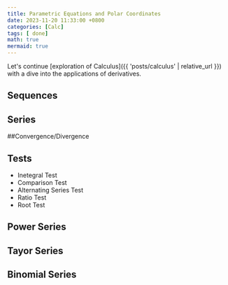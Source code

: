 ```yaml
---
title: Parametric Equations and Polar Coordinates
date: 2023-11-20 11:33:00 +0800
categories: [Calc]
tags: [ done]
math: true
mermaid: true 
---
```


Let's continue [exploration of Calculus]({{ 'posts/calculus' | relative_url }}) with a dive into the applications of derivatives.

## Sequences

## Series

##Convergence/Divergence

## Tests
- Inetegral Test
- Comparison Test
- Alternating Series Test
- Ratio Test
- Root Test

## Power Series

## Tayor Series

## Binomial Series